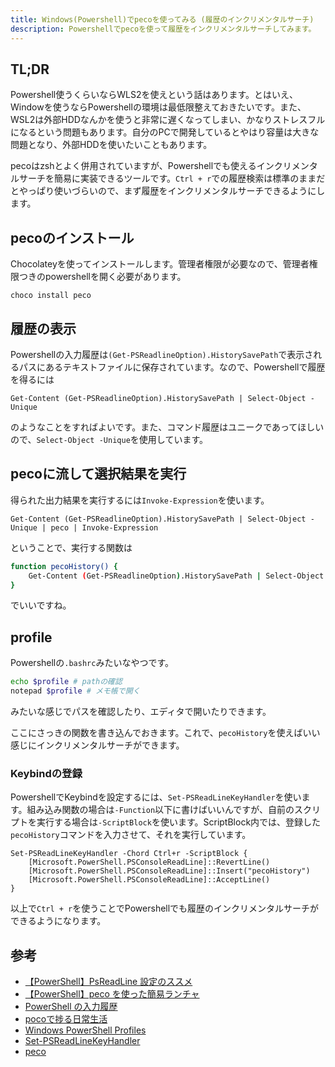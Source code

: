 ```yaml
---
title: Windows(Powershell)でpecoを使ってみる (履歴のインクリメンタルサーチ)
description: Powershellでpecoを使って履歴をインクリメンタルサーチしてみます。
---
```


## TL;DR

Powershell使うくらいならWLS2を使えという話はあります。とはいえ、Windowを使うならPowershellの環境は最低限整えておきたいです。また、WSL2は外部HDDなんかを使うと非常に遅くなってしまい、かなりストレスフルになるという問題もあります。自分のPCで開発しているとやはり容量は大きな問題となり、外部HDDを使いたいこともあります。

pecoはzshとよく併用されていますが、Powershellでも使えるインクリメンタルサーチを簡易に実装できるツールです。`Ctrl + r`での履歴検索は標準のままだとやっぱり使いづらいので、まず履歴をインクリメンタルサーチできるようにします。

## pecoのインストール

Chocolateyを使ってインストールします。管理者権限が必要なので、管理者権限つきのpowershellを開く必要があります。

```
choco install peco
```

## 履歴の表示

Powershellの入力履歴は`(Get-PSReadlineOption).HistorySavePath`で表示されるパスにあるテキストファイルに保存されています。なので、Powershellで履歴を得るには

```
Get-Content (Get-PSReadlineOption).HistorySavePath | Select-Object -Unique
```

のようなことをすればよいです。また、コマンド履歴はユニークであってほしいので、`Select-Object -Unique`を使用しています。

## pecoに流して選択結果を実行

得られた出力結果を実行するには`Invoke-Expression`を使います。

```
Get-Content (Get-PSReadlineOption).HistorySavePath | Select-Object -Unique | peco | Invoke-Expression
```

ということで、実行する関数は

```bash
function pecoHistory() {
    Get-Content (Get-PSReadlineOption).HistorySavePath | Select-Object -Unique | peco | Invoke-Expression
}
```

でいいですね。

## profile

Powershellの`.bashrc`みたいなやつです。

```bash
echo $profile # pathの確認
notepad $profile # メモ帳で開く
```

みたいな感じでパスを確認したり、エディタで開いたりできます。

ここにさっきの関数を書き込んでおきます。これで、`pecoHistory`を使えばいい感じにインクリメンタルサーチができます。

### Keybindの登録

PowershellでKeybindを設定するには、`Set-PSReadLineKeyHandler`を使います。組み込み関数の場合は`-Function`以下に書けばいいんですが、自前のスクリプトを実行する場合は`-ScriptBlock`を使います。ScriptBlock内では、登録した`pecoHistory`コマンドを入力させて、それを実行しています。

```
Set-PSReadLineKeyHandler -Chord Ctrl+r -ScriptBlock {
    [Microsoft.PowerShell.PSConsoleReadLine]::RevertLine()
    [Microsoft.PowerShell.PSConsoleReadLine]::Insert("pecoHistory")
    [Microsoft.PowerShell.PSConsoleReadLine]::AcceptLine()
}
```

以上で`Ctrl + r`を使うことでPowershellでも履歴のインクリメンタルサーチができるようになります。

## 参考

- [【PowerShell】PsReadLine 設定のススメ](https://qiita.com/AWtnb/items/5551fcc762ed2ad92a81)
- [【PowerShell】peco を使った簡易ランチャ](https://qiita.com/AWtnb/items/d2842d86c5482832daa5)
- [PowerShell の入力履歴](https://www.vwnet.jp/Windows/w10/PSHistry.htm)
- [pocoで捗る日常生活](https://krymtkts.github.io/posts/2019-07-28-have-a-good-day-with-poco)
- [Windows PowerShell Profiles](https://docs.microsoft.com/en-us/previous-versions//bb613488(v=vs.85)?redirectedfrom=MSDN#understanding-the-profiles)
- [Set-PSReadLineKeyHandler](https://docs.microsoft.com/ja-jp/powershell/module/psreadline/set-psreadlinekeyhandler?view=powershell-7.1)
- [peco](https://github.com/peco/peco)